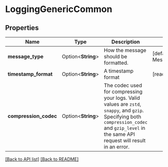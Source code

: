 # LoggingGenericCommon

## Properties

Name | Type | Description | Notes
------------ | ------------- | ------------- | -------------
**message_type** | Option<**String**> | How the message should be formatted. | [default to MessageType_Classic]
**timestamp_format** | Option<**String**> | A timestamp format | [readonly]
**compression_codec** | Option<**String**> | The codec used for compressing your logs. Valid values are `zstd`, `snappy`, and `gzip`. Specifying both `compression_codec` and `gzip_level` in the same API request will result in an error. | 

[[Back to API list]](../README.md#documentation-for-api-endpoints) [[Back to README]](../README.md)



